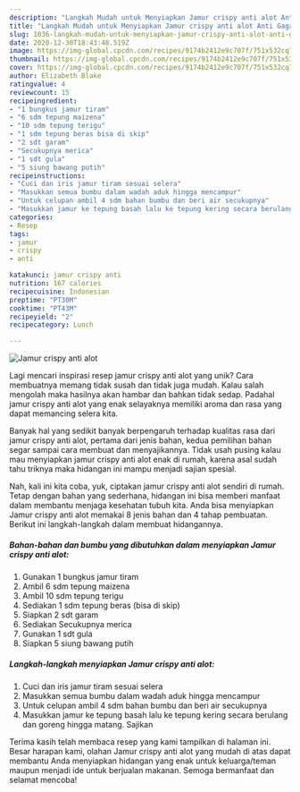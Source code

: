 ```yaml
---
description: "Langkah Mudah untuk Menyiapkan Jamur crispy anti alot Anti Gagal"
title: "Langkah Mudah untuk Menyiapkan Jamur crispy anti alot Anti Gagal"
slug: 1036-langkah-mudah-untuk-menyiapkan-jamur-crispy-anti-alot-anti-gagal
date: 2020-12-30T18:43:48.519Z
image: https://img-global.cpcdn.com/recipes/9174b2412e9c707f/751x532cq70/jamur-crispy-anti-alot-foto-resep-utama.jpg
thumbnail: https://img-global.cpcdn.com/recipes/9174b2412e9c707f/751x532cq70/jamur-crispy-anti-alot-foto-resep-utama.jpg
cover: https://img-global.cpcdn.com/recipes/9174b2412e9c707f/751x532cq70/jamur-crispy-anti-alot-foto-resep-utama.jpg
author: Elizabeth Blake
ratingvalue: 4
reviewcount: 15
recipeingredient:
- "1 bungkus jamur tiram"
- "6 sdm tepung maizena"
- "10 sdm tepung terigu"
- "1 sdm tepung beras bisa di skip"
- "2 sdt garam"
- "Secukupnya merica"
- "1 sdt gula"
- "5 siung bawang putih"
recipeinstructions:
- "Cuci dan iris jamur tiram sesuai selera"
- "Masukkan semua bumbu dalam wadah aduk hingga mencampur"
- "Untuk celupan ambil 4 sdm bahan bumbu dan beri air secukupnya"
- "Masukkan jamur ke tepung basah lalu ke tepung kering secara berulang dan goreng hingga matang. Sajikan"
categories:
- Resep
tags:
- jamur
- crispy
- anti

katakunci: jamur crispy anti 
nutrition: 167 calories
recipecuisine: Indonesian
preptime: "PT30M"
cooktime: "PT43M"
recipeyield: "2"
recipecategory: Lunch

---
```



![Jamur crispy anti alot](https://img-global.cpcdn.com/recipes/9174b2412e9c707f/751x532cq70/jamur-crispy-anti-alot-foto-resep-utama.jpg)

Lagi mencari inspirasi resep jamur crispy anti alot yang unik? Cara membuatnya memang tidak susah dan tidak juga mudah. Kalau salah mengolah maka hasilnya akan hambar dan bahkan tidak sedap. Padahal jamur crispy anti alot yang enak selayaknya memiliki aroma dan rasa yang dapat memancing selera kita.



Banyak hal yang sedikit banyak berpengaruh terhadap kualitas rasa dari jamur crispy anti alot, pertama dari jenis bahan, kedua pemilihan bahan segar sampai cara membuat dan menyajikannya. Tidak usah pusing kalau mau menyiapkan jamur crispy anti alot enak di rumah, karena asal sudah tahu triknya maka hidangan ini mampu menjadi sajian spesial.


Nah, kali ini kita coba, yuk, ciptakan jamur crispy anti alot sendiri di rumah. Tetap dengan bahan yang sederhana, hidangan ini bisa memberi manfaat dalam membantu menjaga kesehatan tubuh kita. Anda bisa menyiapkan Jamur crispy anti alot memakai 8 jenis bahan dan 4 tahap pembuatan. Berikut ini langkah-langkah dalam membuat hidangannya.

<!--inarticleads1-->

##### Bahan-bahan dan bumbu yang dibutuhkan dalam menyiapkan Jamur crispy anti alot:

1. Gunakan 1 bungkus jamur tiram
1. Ambil 6 sdm tepung maizena
1. Ambil 10 sdm tepung terigu
1. Sediakan 1 sdm tepung beras (bisa di skip)
1. Siapkan 2 sdt garam
1. Sediakan Secukupnya merica
1. Gunakan 1 sdt gula
1. Siapkan 5 siung bawang putih




<!--inarticleads2-->

##### Langkah-langkah menyiapkan Jamur crispy anti alot:

1. Cuci dan iris jamur tiram sesuai selera
1. Masukkan semua bumbu dalam wadah aduk hingga mencampur
1. Untuk celupan ambil 4 sdm bahan bumbu dan beri air secukupnya
1. Masukkan jamur ke tepung basah lalu ke tepung kering secara berulang dan goreng hingga matang. Sajikan




Terima kasih telah membaca resep yang kami tampilkan di halaman ini. Besar harapan kami, olahan Jamur crispy anti alot yang mudah di atas dapat membantu Anda menyiapkan hidangan yang enak untuk keluarga/teman maupun menjadi ide untuk berjualan makanan. Semoga bermanfaat dan selamat mencoba!
